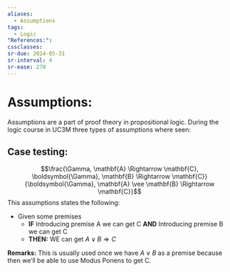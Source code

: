 ```yaml
---
aliases:
  - Assumptions
tags:
  - Logic
"References:": 
cssclasses: 
sr-due: 2024-05-31
sr-interval: 4
sr-ease: 270
---
```

# Assumptions: 

Assumptions are a part of proof theory in propositional logic. During the logic course in UC3M three types of assumptions where seen: 

## Case testing: 
$$\frac{\Gamma, \mathbf{A} \Rightarrow \mathbf{C}, \boldsymbol{\Gamma}, \mathbf{B} \Rightarrow \mathbf{C}}{\boldsymbol{\Gamma}, \mathbf{A} \vee \mathbf{B} \Rightarrow \mathbf{C}}$$
This assumptions states the following: 
+ Given some premises
	+ **IF** Introducing premise A we can get C **AND** Introducing premise B we can get C
	+ **THEN:** WE can get $A\lor B \Rightarrow C$

**Remarks:**
This is usually used once we have $A\lor B$ as a premise because then we’ll be able to use Modus Ponens to get C. 


